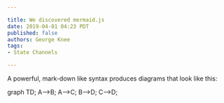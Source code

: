 ```yaml
---

title: We discovered mermaid.js
date: 2019-04-01 04:23 PDT
published: false
authors: George Knee
tags: 
- State Channels

---
```



A powerful, mark-down like syntax produces diagrams that look like this:

<div class="mermaid text-center">
graph TD;
    A-->B;
    A-->C;
    B-->D;
    C-->D;
</div>
